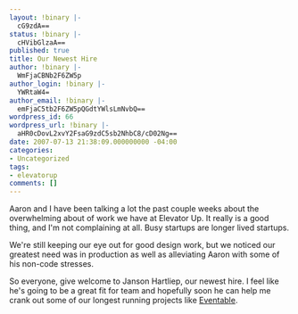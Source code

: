 ```yaml
---
layout: !binary |-
  cG9zdA==
status: !binary |-
  cHVibGlzaA==
published: true
title: Our Newest Hire
author: !binary |-
  WmFjaCBNb2F6ZW5p
author_login: !binary |-
  YWRtaW4=
author_email: !binary |-
  emFjaC5tb2F6ZW5pQGdtYWlsLmNvbQ==
wordpress_id: 66
wordpress_url: !binary |-
  aHR0cDovL2xvY2FsaG9zdC5sb2NhbC8/cD02Ng==
date: 2007-07-13 21:38:09.000000000 -04:00
categories:
- Uncategorized
tags:
- elevatorup
comments: []
---
```

Aaron and I have been talking a lot the past couple weeks about the overwhelming about of work we have at Elevator Up. It really is a good thing, and I'm not complaining at all. Busy startups are longer lived startups.

We're still keeping our eye out for good design work, but we noticed our greatest need was in production as well as alleviating Aaron with some of his non-code stresses.

So everyone, give welcome to Janson Hartliep, our newest hire. I feel like he's going to be a great fit for team and hopefully soon he can help me crank out some of our longest running projects like [Eventable](http://www.eventable.com).
